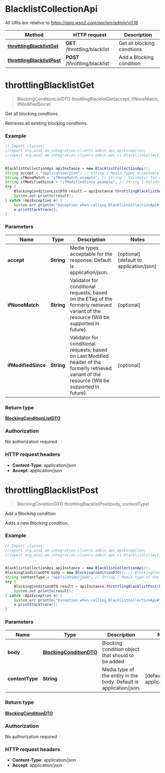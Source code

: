 # BlacklistCollectionApi

All URIs are relative to *https://apis.wso2.com/api/am/admin/v0.16*

Method | HTTP request | Description
------------- | ------------- | -------------
[**throttlingBlacklistGet**](BlacklistCollectionApi.md#throttlingBlacklistGet) | **GET** /throttling/blacklist | Get all blocking condtions
[**throttlingBlacklistPost**](BlacklistCollectionApi.md#throttlingBlacklistPost) | **POST** /throttling/blacklist | Add a Blocking condition


<a name="throttlingBlacklistGet"></a>
# **throttlingBlacklistGet**
> BlockingConditionListDTO throttlingBlacklistGet(accept, ifNoneMatch, ifModifiedSince)

Get all blocking condtions

Retrieves all existing blocking condtions. 

### Example
```java
// Import classes:
//import org.wso2.am.integration.clients.admin.api.ApiException;
//import org.wso2.am.integration.clients.admin.api.v1.BlacklistCollectionApi;


BlacklistCollectionApi apiInstance = new BlacklistCollectionApi();
String accept = "application/json"; // String | Media types acceptable for the response. Default is application/json. 
String ifNoneMatch = "ifNoneMatch_example"; // String | Validator for conditional requests; based on the ETag of the formerly retrieved variant of the resource (Will be supported in future). 
String ifModifiedSince = "ifModifiedSince_example"; // String | Validator for conditional requests; based on Last Modified header of the formerly retrieved variant of the resource (Will be supported in future). 
try {
    BlockingConditionListDTO result = apiInstance.throttlingBlacklistGet(accept, ifNoneMatch, ifModifiedSince);
    System.out.println(result);
} catch (ApiException e) {
    System.err.println("Exception when calling BlacklistCollectionApi#throttlingBlacklistGet");
    e.printStackTrace();
}
```

### Parameters

Name | Type | Description  | Notes
------------- | ------------- | ------------- | -------------
 **accept** | **String**| Media types acceptable for the response. Default is application/json.  | [optional] [default to application/json]
 **ifNoneMatch** | **String**| Validator for conditional requests; based on the ETag of the formerly retrieved variant of the resource (Will be supported in future).  | [optional]
 **ifModifiedSince** | **String**| Validator for conditional requests; based on Last Modified header of the formerly retrieved variant of the resource (Will be supported in future).  | [optional]

### Return type

[**BlockingConditionListDTO**](BlockingConditionListDTO.md)

### Authorization

No authorization required

### HTTP request headers

 - **Content-Type**: application/json
 - **Accept**: application/json

<a name="throttlingBlacklistPost"></a>
# **throttlingBlacklistPost**
> BlockingConditionDTO throttlingBlacklistPost(body, contentType)

Add a Blocking condition

Adds a new Blocking condition. 

### Example
```java
// Import classes:
//import org.wso2.am.integration.clients.admin.api.ApiException;
//import org.wso2.am.integration.clients.admin.api.v1.BlacklistCollectionApi;


BlacklistCollectionApi apiInstance = new BlacklistCollectionApi();
BlockingConditionDTO body = new BlockingConditionDTO(); // BlockingConditionDTO | Blocking condition object that should to be added 
String contentType = "application/json"; // String | Media type of the entity in the body. Default is application/json. 
try {
    BlockingConditionDTO result = apiInstance.throttlingBlacklistPost(body, contentType);
    System.out.println(result);
} catch (ApiException e) {
    System.err.println("Exception when calling BlacklistCollectionApi#throttlingBlacklistPost");
    e.printStackTrace();
}
```

### Parameters

Name | Type | Description  | Notes
------------- | ------------- | ------------- | -------------
 **body** | [**BlockingConditionDTO**](BlockingConditionDTO.md)| Blocking condition object that should to be added  |
 **contentType** | **String**| Media type of the entity in the body. Default is application/json.  | [default to application/json]

### Return type

[**BlockingConditionDTO**](BlockingConditionDTO.md)

### Authorization

No authorization required

### HTTP request headers

 - **Content-Type**: application/json
 - **Accept**: application/json

